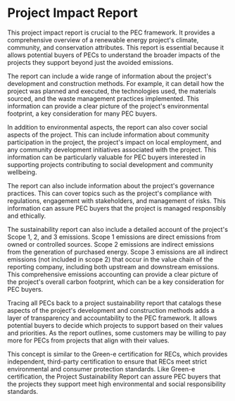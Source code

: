 # Project Impact Report

This project impact report is crucial to the PEC framework. It provides a comprehensive overview of a renewable energy project's climate, community, and conservation attributes. This report is essential because it allows potential buyers of PECs to understand the broader impacts of the projects they support beyond just the avoided emissions.

The report can include a wide range of information about the project's development and construction methods. For example, it can detail how the project was planned and executed, the technologies used, the materials sourced, and the waste management practices implemented. This information can provide a clear picture of the project's environmental footprint, a key consideration for many PEC buyers.

In addition to environmental aspects, the report can also cover social aspects of the project. This can include information about community participation in the project, the project's impact on local employment, and any community development initiatives associated with the project. This information can be particularly valuable for PEC buyers interested in supporting projects contributing to social development and community wellbeing.

The report can also include information about the project's governance practices. This can cover topics such as the project's compliance with regulations, engagement with stakeholders, and management of risks. This information can assure PEC buyers that the project is managed responsibly and ethically.

&#x20;

The sustainability report can also include a detailed account of the project's Scope 1, 2, and 3 emissions. Scope 1 emissions are direct emissions from owned or controlled sources. Scope 2 emissions are indirect emissions from the generation of purchased energy. Scope 3 emissions are all indirect emissions (not included in scope 2) that occur in the value chain of the reporting company, including both upstream and downstream emissions. This comprehensive emissions accounting can provide a clear picture of the project's overall carbon footprint, which can be a key consideration for PEC buyers.

Tracing all PECs back to a project sustainability report that catalogs these aspects of the project's development and construction methods adds a layer of transparency and accountability to the PEC framework. It allows potential buyers to decide which projects to support based on their values and priorities. As the report outlines, some customers may be willing to pay more for PECs from projects that align with their values.

This concept is similar to the Green-e certification for RECs, which provides independent, third-party certification to ensure that RECs meet strict environmental and consumer protection standards. Like Green-e certification, the Project Sustainability Report can assure PEC buyers that the projects they support meet high environmental and social responsibility standards.
